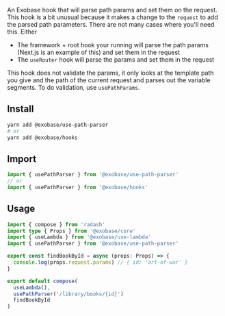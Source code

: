 An Exobase hook that will parse path params and set them on the request. This hook is a bit unusual because it makes a change to the `request` to add the parsed path parameters. There are not many cases where you'll need this. Either

- The framework + root hook your running will parse the path params (Next.js is an example of this) and set them in the request
- The `useRouter` hook will parse the params and set them in the request

This hook does not validate the params, it only looks at the template path you give and the path of the current request and parses out the variable segments. To do validation, use `usePathParams`.

## Install

```sh
yarn add @exobase/use-path-parser
# or
yarn add @exobase/hooks
```

## Import

```ts
import { usePathParser } from '@exobase/use-path-parser'
// or
import { usePathParser } from '@exobase/hooks'
```

## Usage

```ts
import { compose } from 'radash'
import type { Props } from '@exobase/core'
import { useLambda } from '@exobase/use-lambda'
import { usePathParser } from '@exobase/use-path-parser'

export const findBookById = async (props: Props) => {
  console.log(props.request.params) // { id: 'art-of-war' }
}

export default compose(
  useLambda(),
  usePathParser('/library/books/{id}')
  findBookById
)
```
